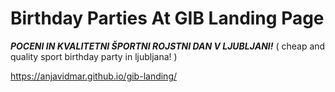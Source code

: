 # Birthday Parties At GIB Landing Page

**_POCENI IN KVALITETNI ŠPORTNI ROJSTNI DAN V LJUBLJANI!_**
( cheap and quality sport birthday party in ljubljana! )

https://anjavidmar.github.io/gib-landing/